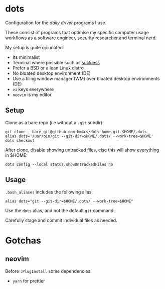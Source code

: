 # dots

Configuration for the _daily driver_ programs I use.

These consist of programs that optimise my specific computer usage workflows as a software engineer, security researcher and terminal nerd.

My setup is quite opionated:

-   Its minimalist
-   Terminal where possible such as [suckless](https://suckless.org/)
-   Prefer a BSD or a lean Linux distro
-   No bloated desktop environment (DE)
-   Use a tiling window manager (WM) over bloated desktop environments (DE)
-   `vi` keys everywhere
-   `neovim` is my editor

## Setup

Clone as a bare repo (i.e without a `.git` subdir):

```
git clone --bare git@github.com:bm4cs/dots-home.git $HOME/.dots
alias dots='/usr/bin/git --git-dir=$HOME/.dots/ --work-tree=$HOME'
dots checkout
```

After clone, disable showing untracked files, else this will show everything in $HOME:

```
dots config --local status.showUntrackedFiles no
```

## Usage

`.bash_aliases` includes the following alias:

```
alias dots="git --git-dir=$HOME/.dots/ --work-tree=$HOME"
```

Use the `dots` alias, and not the default `git` command.

Carefully stage and commit individual files as needed.

# Gotchas

## neovim

Before `:PlugInstall` some dependencies:

-   `yarn` for prettier

